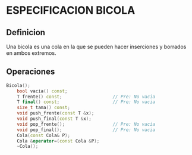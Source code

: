 # ESPECIFICACION BICOLA

## Definicion
Una bicola es una cola en la que se pueden hacer inserciones y borrados en ambos extremos.

## Operaciones
```c++
Bicola();
    bool vacia() const;
    T frente() const;                   // Pre: No vacia
    T final() const;                    // Pre: No vacia
    size_t tama() const;
    void push_frente(const T &x);
    void push_final(const T &x);
    void pop_frente();                  // Pre: No vacia
    void pop_final();                   // Pre: No vacia
    Cola(const Cola& P);
    Cola &operator=(const Cola &P);
    ~Cola();
```